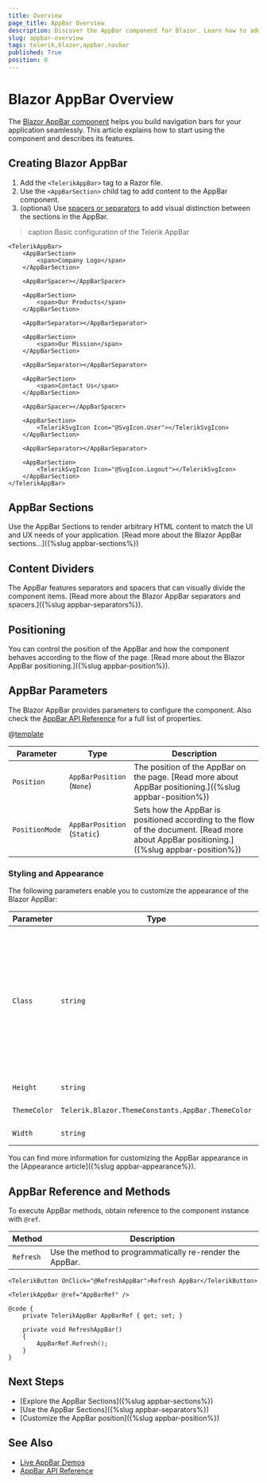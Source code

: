 ```yaml
---
title: Overview
page_title: AppBar Overview
description: Discover the AppBar component for Blazor. Learn how to add the component to your app and explore its features like sections, dividers, positioning, and various styling options.
slug: appbar-overview
tags: telerik,blazor,appbar,navbar
published: True
position: 0
---
```


# Blazor AppBar Overview

The <a href = "https://www.telerik.com/blazor-ui/appbar" target="_blank">Blazor AppBar component</a> helps you build navigation bars for your application seamlessly. This article explains how to start using the component and describes its features.

## Creating Blazor AppBar

1. Add the `<TelerikAppBar>` tag to a Razor file.
1. Use the `<AppBarSection>` child tag to add content to the AppBar component.
1. (optional) Use [spacers or separators](#content-dividers) to add visual distinction between the sections in the AppBar.

>caption Basic configuration of the Telerik AppBar

````CSHTML
<TelerikAppBar>
    <AppBarSection>
        <span>Company Logo</span>
    </AppBarSection>

    <AppBarSpacer></AppBarSpacer>

    <AppBarSection>
        <span>Our Products</span>
    </AppBarSection>

    <AppBarSeparator></AppBarSeparator>

    <AppBarSection>
        <span>Our Mission</span>
    </AppBarSection>

    <AppBarSeparator></AppBarSeparator>

    <AppBarSection>
        <span>Contact Us</span>
    </AppBarSection>

    <AppBarSpacer></AppBarSpacer>

    <AppBarSection>
        <TelerikSvgIcon Icon="@SvgIcon.User"></TelerikSvgIcon>
    </AppBarSection>

    <AppBarSeparator></AppBarSeparator>

    <AppBarSection>
        <TelerikSvgIcon Icon="@SvgIcon.Logout"></TelerikSvgIcon>
    </AppBarSection>
</TelerikAppBar>
````

## AppBar Sections

Use the AppBar Sections to render arbitrary HTML content to match the UI and UX needs of your application. [Read more about the Blazor AppBar sections...]({%slug appbar-sections%})

## Content Dividers

The AppBar features separators and spacers that can visually divide the component items. [Read more about the Blazor AppBar separators and spacers.]({%slug appbar-separators%}).

## Positioning

You can control the position of the AppBar and how the component behaves according to the flow of the page. [Read more about the Blazor AppBar positioning.]({%slug appbar-position%}).

## AppBar Parameters

The Blazor AppBar provides parameters to configure the component. Also check the [AppBar API Reference](/blazor-ui/api/Telerik.Blazor.Components.TelerikAppBar) for a full list of properties.

@[template](/_contentTemplates/common/parameters-table-styles.md#table-layout)

| Parameter | Type | Description |
| ----------- | ----------- | ----------- |
| `Position` | `AppBarPosition` <br /> (`None`) | The position of the AppBar on the page. [Read more about AppBar positioning.]({%slug appbar-position%}) |
| `PositionMode` | `AppBarPosition` <br /> (`Static`) | Sets how the AppBar is positioned according to the flow of the document. [Read more about AppBar positioning.]({%slug appbar-position%}) |

### Styling and Appearance

The following parameters enable you to customize the appearance of the Blazor AppBar:

| Parameter | Type | Description |
| --- | --- | --- |
| `Class` | `string` | The CSS class to be rendered on the main wrapping element of the AppBar component, which is `<div class="k-appbar">`. Use for [styling customizations]({%slug themes-override%}). |
| `Height` | `string` | The height of the AppBar. |
| `ThemeColor` | `Telerik.Blazor.ThemeConstants.AppBar.ThemeColor` | Adjust the color of the AppBar |
| `Width` | `string` | The width of the AppBar. |

You can find more information for customizing the AppBar appearance in the [Appearance article]({%slug appbar-appearance%}).

## AppBar Reference and Methods

To execute AppBar methods, obtain reference to the component instance with `@ref`.

| Method  | Description |
|---------|-------------|
| `Refresh` | Use the method to programmatically re-render the AppBar. |

<div class="skip-repl"></div>

````CSHTML
<TelerikButton OnClick="@RefreshAppBar">Refresh AppBar</TelerikButton>

<TelerikAppBar @ref="AppBarRef" />

@code {
	private TelerikAppBar AppBarRef { get; set; }

	private void RefreshAppBar()
	{
		AppBarRef.Refresh();
	}
}
````

## Next Steps

* [Explore the AppBar Sections]({%slug appbar-sections%})
* [Use the AppBar Sections]({%slug appbar-separators%})
* [Customize the AppBar position]({%slug appbar-position%})

## See Also

* [Live AppBar Demos](https://demos.telerik.com/blazor-ui/appbar/overview)
* [AppBar API Reference](/blazor-ui/api/Telerik.Blazor.Components.TelerikAppBar)
